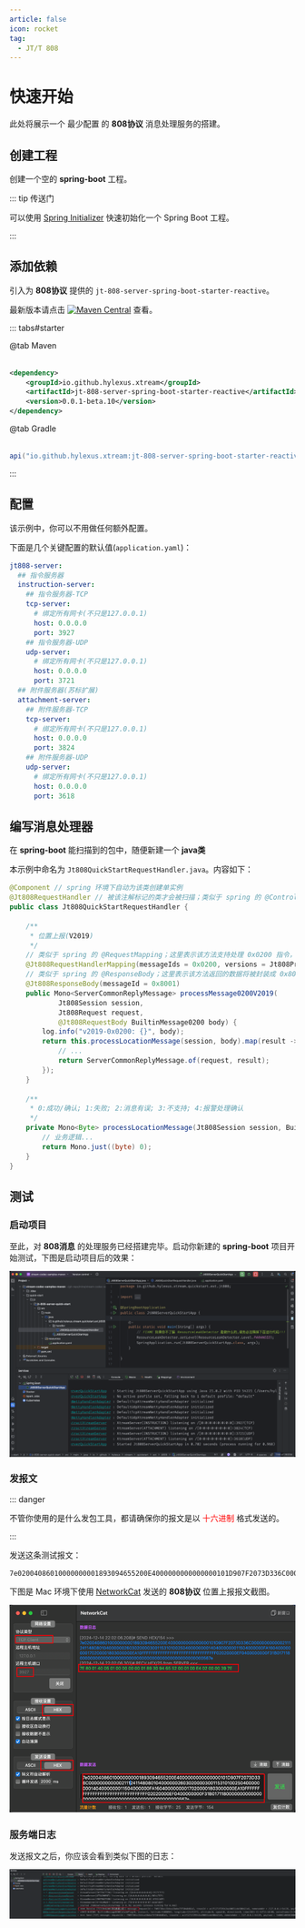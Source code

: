 ```yaml
---
article: false
icon: rocket
tag:
  - JT/T 808
---
```


# 快速开始

此处将展示一个 最少配置 的 **808协议** 消息处理服务的搭建。

## 创建工程

创建一个空的 **spring-boot** 工程。

::: tip 传送门

可以使用 [Spring Initializer](https://start.spring.io) 快速初始化一个 Spring Boot 工程。

:::

## 添加依赖

引入为 **808协议** 提供的 `jt-808-server-spring-boot-starter-reactive`。

最新版本请点击
[![Maven Central](https://img.shields.io/maven-central/v/io.github.hylexus.xtream/jt-808-server-spring-boot-starter-reactive.svg?label=Maven%20Central)](https://search.maven.org/search?q=g:%22io.github.hylexus.xtream%22%20AND%20a:%22jt-808-server-spring-boot-starter-reactive%22)
查看。

::: tabs#starter

@tab Maven

```xml

<dependency>
    <groupId>io.github.hylexus.xtream</groupId>
    <artifactId>jt-808-server-spring-boot-starter-reactive</artifactId>
    <version>0.0.1-beta.10</version>
</dependency>
```

@tab Gradle

```groovy

api("io.github.hylexus.xtream:jt-808-server-spring-boot-starter-reactive:0.0.1-beta.10")
```

:::

## 配置

该示例中，你可以不用做任何额外配置。

下面是几个关键配置的默认值(`application.yaml`)：

```yaml
jt808-server:
  ## 指令服务器
  instruction-server:
    ## 指令服务器-TCP
    tcp-server:
      # 绑定所有网卡(不只是127.0.0.1)
      host: 0.0.0.0
      port: 3927
    ## 指令服务器-UDP
    udp-server:
      # 绑定所有网卡(不只是127.0.0.1)
      host: 0.0.0.0
      port: 3721
  ## 附件服务器(苏标扩展)
  attachment-server:
    ## 附件服务器-TCP
    tcp-server:
      # 绑定所有网卡(不只是127.0.0.1)
      host: 0.0.0.0
      port: 3824
    ## 附件服务器-UDP
    udp-server:
      # 绑定所有网卡(不只是127.0.0.1)
      host: 0.0.0.0
      port: 3618
```

## 编写消息处理器

在 **spring-boot** 能扫描到的包中，随便新建一个 **java类**

本示例中命名为 `Jt808QuickStartRequestHandler.java`。内容如下：

```java
@Component // spring 环境下自动为该类创建单实例
@Jt808RequestHandler // 被该注解标记的类才会被扫描；类似于 spring 的 @Controller
public class Jt808QuickStartRequestHandler {

    /**
     * 位置上报(V2019)
     */
    // 类似于 spring 的 @RequestMapping；这里表示该方法支持处理 0x0200 指令，并且是 V2019 版本的指令
    @Jt808RequestHandlerMapping(messageIds = 0x0200, versions = Jt808ProtocolVersion.VERSION_2019)
    // 类似于 spring 的 @ResponseBody；这里表示该方法返回的数据将被封装成 0x8001 指令返回给客户端
    @Jt808ResponseBody(messageId = 0x8001)
    public Mono<ServerCommonReplyMessage> processMessage0200V2019(
            Jt808Session session,
            Jt808Request request,
            @Jt808RequestBody BuiltinMessage0200 body) {
        log.info("v2019-0x0200: {}", body);
        return this.processLocationMessage(session, body).map(result -> {
            // ...
            return ServerCommonReplyMessage.of(request, result);
        });
    }

    /**
     * 0:成功/确认; 1:失败; 2:消息有误; 3:不支持; 4:报警处理确认
     */
    private Mono<Byte> processLocationMessage(Jt808Session session, BuiltinMessage0200 body) {
        // 业务逻辑...
        return Mono.just((byte) 0);
    }
}

```

## 测试

### 启动项目

至此，对 **808消息** 的处理服务已经搭建完毕。启动你新建的 **spring-boot** 项目开始测试，下图是启动项目后的效果：

![quick-start-app-startup](/img/ext/jt/jt808/quick-start/quick-start-app-startup.png)

### 发报文

::: danger

不管你使用的是什么发包工具，都请确保你的报文是以 <span style="color:red;">十六进制</span> 格式发送的。

:::

发送这条测试报文：

```
7e02004086010000000001893094655200E4000000000000000101D907F2073D336C000000000000211124114808010400000026030200003001153101002504000000001404000000011504000000FA160400000000170200001803000000EA10FFFFFFFFFFFFFFFFFFFFFFFFFFFFFFFF02020000EF0400000000F31B017118000000000000000000000000000000000000000000000000567e
```

下图是 Mac 环境下使用 [NetworkCat](https://apps.apple.com/cn/app/networkcat/id6503148471?mt=12) 发送的 **808协议** 位置上报报文截图。

![quick-start-app-startup](/img/ext/jt/jt808/quick-start/quick-start-app-network-cat-0200.png)

### 服务端日志

发送报文之后，你应该会看到类似下图的日志：

![quick-start-app-startup](/img/ext/jt/jt808/quick-start/quick-start-app-0200-log.png)

